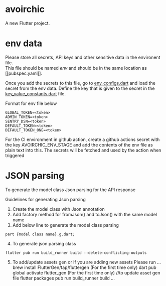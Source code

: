 # avoirchic

A new Flutter project.

# env data

Please store all secrets, API keys and other sensitive data in the environent file.  
This file should be named _*env*_ and should be in the same location as [[pubspec.yaml]].

Once you add the secrets to this file, go to [env_configs.dart](lib/app/core/config/env_configs.dart) and load the secret from the env data.
Define the key that is given to the secret in the [key_value_constants.dart](./lib/core/const/key_value_constants.dart) file.

Format for env file below

```
GLOBAL_TOKEN=<token>
ADMIN_TOKEN=<token>
SENTRY_DSN=<token>
DEFAULT_TOKEN=<token>
DEFAULT_TOKEN_ONE=<token>
```

For the CI environment in github action, create a github actions secret with the key AVOIRCHIC_ENV_STAGE and add the contents of the env file as plain text into this. The secrets will be fetched and used by the action when triggered

# JSON parsing

To generate the model class Json parsing for the API response

Guidelines for generating Json parsing

1. Create the model class with Json annotation
2. Add factory method for fromJson() and toJson() with the same model name
3. Add below line to generate the model class parsing

```
part {model class name}.g.dart;
```

4. To generate json parsing class

```
flutter pub run build_runner build --delete-conflicting-outputs
```
5. To add/update assets gen or If you are adding new assets Please run
...
 brew install FlutterGen/tap/fluttergen (For the first time only)
 dart pub global activate flutter_gen (For the first time only)
//to update asset gen file
 flutter packages pub run build_runner build
...
